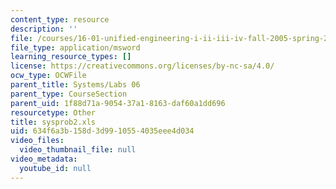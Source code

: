 ```yaml
---
content_type: resource
description: ''
file: /courses/16-01-unified-engineering-i-ii-iii-iv-fall-2005-spring-2006/634f6a3b158d3d9910554035eee4d034_sysprob2.xls
file_type: application/msword
learning_resource_types: []
license: https://creativecommons.org/licenses/by-nc-sa/4.0/
ocw_type: OCWFile
parent_title: Systems/Labs 06
parent_type: CourseSection
parent_uid: 1f88d71a-9054-37a1-8163-daf60a1dd696
resourcetype: Other
title: sysprob2.xls
uid: 634f6a3b-158d-3d99-1055-4035eee4d034
video_files:
  video_thumbnail_file: null
video_metadata:
  youtube_id: null
---
```


